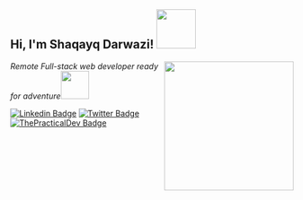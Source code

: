 
<h2> Hi, I'm Shaqayq Darwazi! <img src="https://media.giphy.com/media/26Fxy3Iz1ari8oytO/giphy.gif" width="70"></h2>
<img align='right' src="https://media.giphy.com/media/dWxO36Jzd6bTSt5dIY/giphy.gif" width="230">
<p><em>Remote Full-stack web developer ready for adventure</em><img src="https://media.giphy.com/media/XGma2iRIHTKkwqRkFl/giphy.gif" width="50"></p>

[![Linkedin Badge](https://img.shields.io/badge/-shaqayq%20Darwazi-blue?style=flat-square&logo=Linkedin&logoColor=white&link=https://www.linkedin.com/in/shaqayq-darwazi/)](https://www.linkedin.com/in/shaqayq-darwazi-0a7487233/)
[![Twitter Badge](https://img.shields.io/badge/-@Shaqayq_Darwazi_-1ca0f1?style=flat-square&labelColor=1ca0f1&logo=twitter&logoColor=white&link=https://twitter.com/DarwaziShaqayq)](https://twitter.com/DarwaziShaqayq)
[![ThePracticalDev Badge](https://img.shields.io/badge/-misselliev-0A0A0A?style=flat-square&labelColor=black&logo=dev.to&link=https://dev.to/misselliev)](https://dev.to/misselliev)


```


